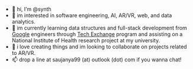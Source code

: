 - 👋 hi, I’m @synth
- 👀 im interested in software engineering, AI, AR/VR, web, and data analytics.
- 🌱 im currently learning data structures and full-stack development from [Google](https://github.com/google) engineers through [Tech Exchange](https://buildyourfuture.withgoogle.com/#about) program and assisting on a National Institute of Health research project at my university.
- 💞️ i love creating things and im looking to collaborate on projects related to AR/VR. 
- 📫 drop a line at saujanya99 (at) outlook (dot) com if you wanna chat! 

<!---
sjnyth/sjnyth is a ✨ special ✨ repository because its `README.md` (this file) appears on your GitHub profile.
You can click the Preview link to take a look at your changes.
--->
